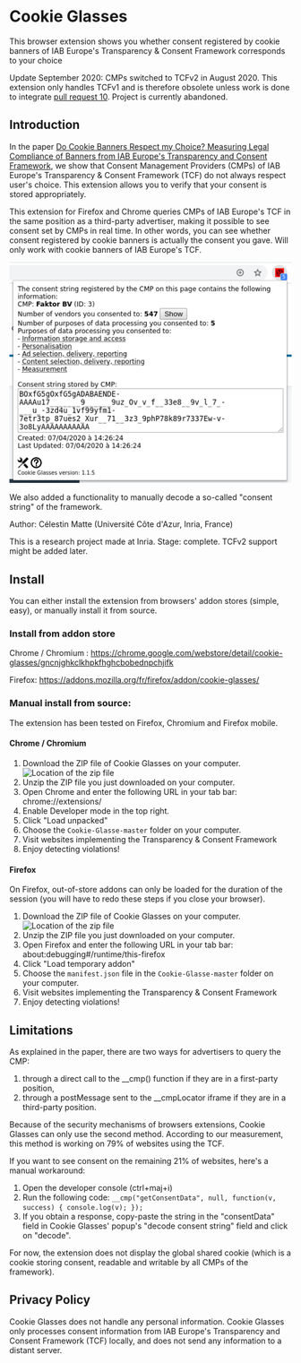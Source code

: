 # Cookie Glasses
This browser extension shows you whether consent registered by cookie banners of IAB Europe's Transparency &amp; Consent Framework corresponds to your choice

Update September 2020: CMPs switched to TCFv2 in August 2020. This extension only handles TCFv1 and is therefore obsolete unless work is done to integrate [pull request 10](https://github.com/Perdu/Cookie-Glasses/pull/10). Project is currently abandoned.

## Introduction

In the paper [Do Cookie Banners Respect my Choice? Measuring Legal Compliance of Banners from IAB Europe's Transparency and Consent Framework](https://arxiv.org/abs/1911.09964), we show that Consent Management Providers (CMPs) of IAB Europe's Transparency & Consent Framework (TCF) do not always respect user's choice. This extension allows you to verify that your consent is stored appropriately.

This extension for Firefox and Chrome queries CMPs of IAB Europe's TCF in the same position as a third-party advertiser, making it possible to see consent set by CMPs in real time.
In other words, you can see whether consent registered by cookie banners is actually the consent you gave.
Will only work with cookie banners of IAB Europe's TCF.

![User interface of the extension](extension_popup.png?raw=true "User interface")

We also added a functionality to manually decode a so-called "consent string" of the framework.

Author: Célestin Matte (Université Côte d'Azur, Inria, France)

This is a research project made at Inria. Stage: complete. TCFv2 support might be added later.

## Install

You can either install the extension from browsers' addon stores (simple, easy), or manually install it from source.

### Install from addon store

Chrome / Chromium : https://chrome.google.com/webstore/detail/cookie-glasses/gncnjghkclkhpkfhghcbobednpchjifk

Firefox: https://addons.mozilla.org/fr/firefox/addon/cookie-glasses/

### Manual install from source:

The extension has been tested on Firefox, Chromium and Firefox mobile.

#### Chrome / Chromium

1. Download the ZIP file of Cookie Glasses on your computer.
![Location of the zip file](https://camo.githubusercontent.com/71c8e3ec5ddbd2cac3b1d6469311f6bbf26c6465/68747470733a2f2f692e696d6775722e636f6d2f47784f6d6a46682e706e67)
2. Unzip the ZIP file you just downloaded on your computer.
3. Open Chrome and enter the following URL in your tab bar: chrome://extensions/
4. Enable Developer mode in the top right.
5. Click "Load unpacked"
6. Choose the `Cookie-Glasse-master` folder on your computer.
7. Visit websites implementing the Transparency & Consent Framework
8. Enjoy detecting violations!

#### Firefox

On Firefox, out-of-store addons can only be loaded for the duration of the session (you will have to redo these steps if you close your browser).

1. Download the ZIP file of Cookie Glasses on your computer.
![Location of the zip file](https://camo.githubusercontent.com/71c8e3ec5ddbd2cac3b1d6469311f6bbf26c6465/68747470733a2f2f692e696d6775722e636f6d2f47784f6d6a46682e706e67)
2. Unzip the ZIP file you just downloaded on your computer.
3. Open Firefox and enter the following URL in your tab bar: about:debugging#/runtime/this-firefox
4. Click "Load temporary addon"
5. Choose the `manifest.json` file in the `Cookie-Glasse-master` folder on your computer.
6. Visit websites implementing the Transparency & Consent Framework
7. Enjoy detecting violations!

## Limitations

As explained in the paper, there are two ways for advertisers to query the CMP:
1. through a direct call to the __cmp() function if they are in a first-party position,
2. through a postMessage sent to the __cmpLocator iframe if they are in a third-party position.

Because of the security mechanisms of browsers extensions, Cookie Glasses can only use the second method. According to our measurement, this method is working on 79% of websites using the TCF.

If you want to see consent on the remaining 21% of websites, here's a manual workaround:
1. Open the developer console (ctrl+maj+i)
2. Run the following code: `__cmp("getConsentData", null, function(v, success) { console.log(v); });`
3. If you obtain a response, copy-paste the string in the "consentData" field in Cookie Glasses' popup's "decode consent string" field and click on "decode".

For now, the extension does not display the global shared cookie (which is a cookie storing consent, readable and writable by all CMPs of the framework).

## Privacy Policy
Cookie Glasses does not handle any personal information.
Cookie Glasses only processes consent information from IAB Europe's Transparency and Consent Framework (TCF) locally, and does not send any information to a distant server.
